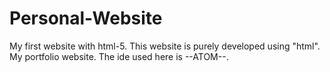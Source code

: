 # Personal-Website
My first website with html-5.
This website is purely developed using "html".
My portfolio website.
The ide used here is --ATOM--.
